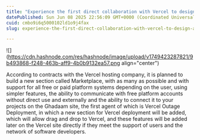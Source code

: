 ```yaml
---
title: "Experience the first direct collaboration with Vercel to design and build a marketplace page"
datePublished: Sun Jun 08 2025 22:56:09 GMT+0000 (Coordinated Universal Time)
cuid: cmbo9i6q5000102ld1o9j4fax
slug: experience-the-first-direct-collaboration-with-vercel-to-design-and-build-a-marketplace-page

---
```


![](https://cdn.hashnode.com/res/hashnode/image/upload/v1749423287821/9b493868-f248-463b-aff9-4b0b9132ea57.png align="center")

According to contracts with the Vercel hosting company, it is planned to build a new section called Marketplace, with as many as possible and with support for all free or paid platform systems depending on the user, using simpler features, the ability to communicate with free platform accounts without direct use and externally and the ability to connect it to your projects on the Ghadaam site, the first agent of which is Vercel Outage Deployment, in which a new section for Vercel deployment will be added, which will allow drag and drop to Vercel, and these features will be added later on the Vercel site directly if they meet the support of users and the network of software developers.